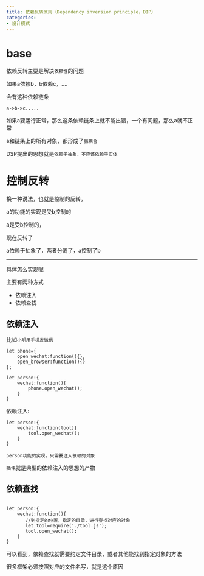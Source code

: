 ```yaml
---
title: 依赖反转原则（Dependency inversion principle，DIP）
categories: 
- 设计模式
---
```


# base

依赖反转主要是解决`依赖性`的问题

如果a依赖b，b依赖c，....

会有这种依赖链条

```
a->b->c.....
```
如果a要运行正常，那么这条依赖链条上就不能出错，一个有问题，那么a就不正常

a和链条上的所有对象，都形成了`强耦合`

DSP提出的思想就是`依赖于抽象，不应该依赖于实体`


# 控制反转

换一种说法，也就是控制的反转，

a的功能的实现是受b控制的

a是受b控制的，

现在反转了

a依赖于抽象了，两者分离了，a控制了b

-------------- 

具体怎么实现呢

主要有两种方式

- 依赖注入
- 依赖查找


## 依赖注入

比如`小明用手机发微信`

```
let phone={
    open_wechat:function(){},
    open_browser:function(){}
};

let person:{
    wechat:function(){
        phone.open_wechat();
    }
}
```
依赖注入:

```
let person:{
    wechat:function(tool){
        tool.open_wechat();
    }
}
```

`person功能的实现，只需要注入依赖的对象`

`插件`就是典型的依赖注入的思想的产物

## 依赖查找

```

let person:{
    wechat:function(){
       //到指定的位置，指定的目录，进行查找对应的对象
       let tool=require('./tool.js');
       tool.open_wechat();
    }
}
```
可以看到，依赖查找就需要约定文件目录，或者其他能找到指定对象的方法

很多框架必须按照对应的文件名写，就是这个原因


